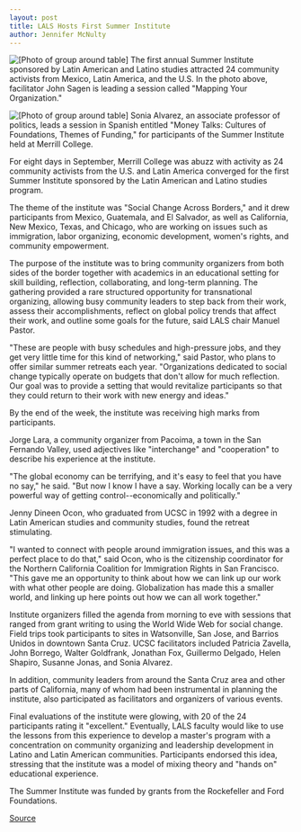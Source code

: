 ```yaml
---
layout: post
title: LALS Hosts First Summer Institute
author: Jennifer McNulty
---
```


![\[Photo of group around table\]][1] The first annual Summer Institute sponsored by Latin American and Latino studies attracted 24 community activists from Mexico, Latin America, and the U.S. In the photo above, facilitator John Sagen is leading a session called "Mapping Your Organization."

![\[Photo of group around table\]][2] Sonia Alvarez, an associate professor of politics, leads a session in Spanish entitled "Money Talks: Cultures of Foundations, Themes of Funding," for participants of the Summer Institute held at Merrill College.

For eight days in September, Merrill College was abuzz with activity as 24 community activists from the U.S. and Latin America converged for the first Summer Institute sponsored by the Latin American and Latino studies program.

The theme of the institute was "Social Change Across Borders," and it drew participants from Mexico, Guatemala, and El Salvador, as well as California, New Mexico, Texas, and Chicago, who are working on issues such as immigration, labor organizing, economic development, women's rights, and community empowerment.

The purpose of the institute was to bring community organizers from both sides of the border together with academics in an educational setting for skill building, reflection, collaborating, and long-term planning. The gathering provided a rare structured opportunity for transnational organizing, allowing busy community leaders to step back from their work, assess their accomplishments, reflect on global policy trends that affect their work, and outline some goals for the future, said LALS chair Manuel Pastor.

"These are people with busy schedules and high-pressure jobs, and they get very little time for this kind of networking," said Pastor, who plans to offer similar summer retreats each year. "Organizations dedicated to social change typically operate on budgets that don't allow for much reflection. Our goal was to provide a setting that would revitalize participants so that they could return to their work with new energy and ideas."

By the end of the week, the institute was receiving high marks from participants.

Jorge Lara, a community organizer from Pacoima, a town in the San Fernando Valley, used adjectives like "interchange" and "cooperation" to describe his experience at the institute.

"The global economy can be terrifying, and it's easy to feel that you have no say," he said. "But now I know I have a say. Working locally can be a very powerful way of getting control--economically and politically."

Jenny Dineen Ocon, who graduated from UCSC in 1992 with a degree in Latin American studies and community studies, found the retreat stimulating.

"I wanted to connect with people around immigration issues, and this was a perfect place to do that," said Ocon, who is the citizenship coordinator for the Northern California Coalition for Immigration Rights in San Francisco. "This gave me an opportunity to think about how we can link up our work with what other people are doing. Globalization has made this a smaller world, and linking up here points out how we can all work together."

Institute organizers filled the agenda from morning to eve with sessions that ranged from grant writing to using the World Wide Web for social change. Field trips took participants to sites in Watsonville, San Jose, and Barrios Unidos in downtown Santa Cruz. UCSC facilitators included Patricia Zavella, John Borrego, Walter Goldfrank, Jonathan Fox, Guillermo Delgado, Helen Shapiro, Susanne Jonas, and Sonia Alvarez.

In addition, community leaders from around the Santa Cruz area and other parts of California, many of whom had been instrumental in planning the institute, also participated as facilitators and organizers of various events.

Final evaluations of the institute were glowing, with 20 of the 24 participants rating it "excellent." Eventually, LALS faculty would like to use the lessons from this experience to develop a master's program with a concentration on community organizing and leadership development in Latino and Latin American communities. Participants endorsed this idea, stressing that the institute was a model of mixing theory and "hands on" educational experience.

The Summer Institute was funded by grants from the Rockefeller and Ford Foundations.

[1]: http://www1.ucsc.edu/oncampus/currents/98-99/art/lals1.98-09-28.320.jpg
[2]: http://www1.ucsc.edu/oncampus/currents/98-99/art/lals2.98-09-28.320.jpg

[Source](http://www1.ucsc.edu/oncampus/currents/98-99/09-28/lals.htm "Permalink to First LALS Summer Institute: 09-28-98")
